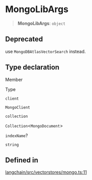 MongoLibArgs
============

> **MongoLibArgs**: `object`

Deprecated[​](#deprecated "Direct link to Deprecated")
------------------------------------------------------

use `MongoDBAtlasVectorSearch` instead.

Type declaration[​](#type-declaration "Direct link to Type declaration")
------------------------------------------------------------------------

Member

Type

`client`

`MongoClient`

`collection`

`Collection`<`MongoDocument`\>

`indexName`?

`string`

Defined in[​](#defined-in "Direct link to Defined in")
------------------------------------------------------

[langchain/src/vectorstores/mongo.ts:11](https://github.com/hwchase17/langchainjs/blob/46e1734/langchain/src/vectorstores/mongo.ts#L11)